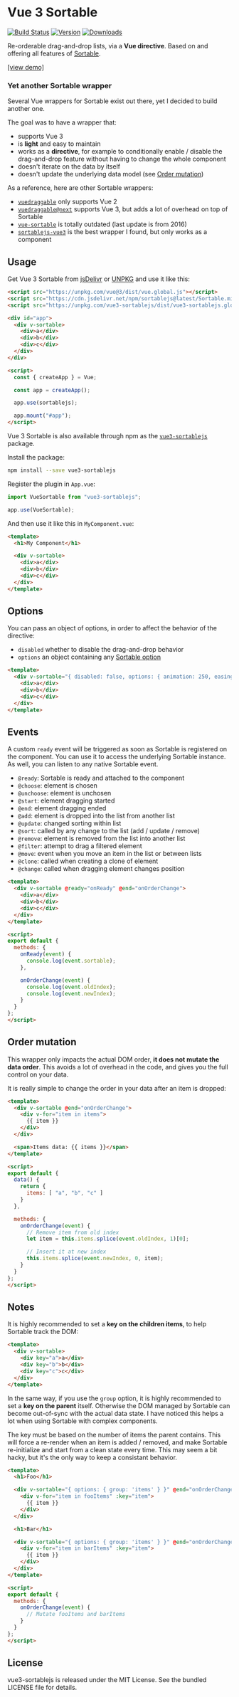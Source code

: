 # Vue 3 Sortable

[![Build Status](https://github.com/eliottvincent/vue3-sortablejs/actions/workflows/test.yml/badge.svg)](https://github.com/eliottvincent/vue3-sortablejs/actions) [![Version](https://img.shields.io/npm/v/vue3-sortablejs.svg)](https://www.npmjs.com/package/vue3-sortablejs) [![Downloads](https://img.shields.io/npm/dt/vue3-sortablejs.svg)](https://www.npmjs.com/package/vue3-sortablejs)

Re-orderable drag-and-drop lists, via a **Vue directive**. Based on and offering all features of [Sortable](https://github.com/SortableJS/Sortable).

[[view demo]](https://sortablejs.github.io/Sortable/)


### Yet another Sortable wrapper

Several Vue wrappers for Sortable exist out there, yet I decided to build another one.

The goal was to have a wrapper that:
* supports Vue 3
* is **light** and easy to maintain
* works as a **directive**, for example to conditionally enable / disable the drag-and-drop feature without having to change the whole component
* doesn't iterate on the data by itself
* doesn't update the underlying data model (see [Order mutation](#order-mutation))

As a reference, here are other Sortable wrappers:
* [`vuedraggable`](https://www.npmjs.com/package/vuedraggable) only supports Vue 2
* [`vuedraggable@next`](https://www.npmjs.com/package/vuedraggable) supports Vue 3, but adds a lot of overhead on top of Sortable
* [`vue-sortable`](https://www.npmjs.com/package/vue-sortable) is totally outdated (last update is from 2016)
* [`sortablejs-vue3`](https://www.npmjs.com/package/sortablejs-vue3) is the best wrapper I found, but only works as a component


## Usage

Get Vue 3 Sortable from [jsDelivr](https://cdn.jsdelivr.net/npm/vue3-sortablejs/dist/vue3-sortablejs.global.js) or [UNPKG](https://unpkg.com/vue3-sortablejs/dist/vue3-sortablejs.global.js) and use it like this:

```html
<script src="https://unpkg.com/vue@3/dist/vue.global.js"></script>
<script src="https://cdn.jsdelivr.net/npm/sortablejs@latest/Sortable.min.js"></script>
<script src="https://unpkg.com/vue3-sortablejs/dist/vue3-sortablejs.global.js"></script>

<div id="app">
  <div v-sortable>
    <div>a</div>
    <div>b</div>
    <div>c</div>
  </div>
</div>

<script>
  const { createApp } = Vue;

  const app = createApp();

  app.use(sortablejs);

  app.mount("#app");
</script>
```

Vue 3 Sortable is also available through npm as the [`vue3-sortablejs`](https://www.npmjs.com/package/vue3-sortablejs) package.

Install the package:
```sh
npm install --save vue3-sortablejs
```

Register the plugin in `App.vue`:
```js
import VueSortable from "vue3-sortablejs";

app.use(VueSortable);
```

And then use it like this in `MyComponent.vue`:
```html
<template>
  <h1>My Component</h1>

  <div v-sortable>
    <div>a</div>
    <div>b</div>
    <div>c</div>
  </div>
</template>
```


## Options

You can pass an object of options, in order to affect the behavior of the directive:
* `disabled` whether to disable the drag-and-drop behavior
* `options` an object containing any [Sortable option](https://github.com/SortableJS/Sortable#options)

```html
<template>
  <div v-sortable="{ disabled: false, options: { animation: 250, easing: 'cubic-bezier(1, 0, 0, 1)' } }">
    <div>a</div>
    <div>b</div>
    <div>c</div>
  </div>
</template>
```


## Events

A custom `ready` event will be triggered as soon as Sortable is registered on the component. You can use it to access the underlying Sortable instance.
As well, you can listen to any native Sortable event.

* `@ready`: Sortable is ready and attached to the component
* `@choose`: element is chosen
* `@unchoose`: element is unchosen
* `@start`: element dragging started
* `@end`: element dragging ended
* `@add`: element is dropped into the list from another list
* `@update`: changed sorting within list
* `@sort`: called by any change to the list (add / update / remove)
* `@remove`: element is removed from the list into another list
* `@filter`: attempt to drag a filtered element
* `@move`: event when you move an item in the list or between lists
* `@clone`: called when creating a clone of element
* `@change`: called when dragging element changes position

```html
<template>
  <div v-sortable @ready="onReady" @end="onOrderChange">
    <div>a</div>
    <div>b</div>
    <div>c</div>
  </div>
</template>

<script>
export default {
  methods: {
    onReady(event) {
      console.log(event.sortable);
    },

    onOrderChange(event) {
      console.log(event.oldIndex);
      console.log(event.newIndex);
    }
  }
};
</script>
```


## Order mutation

This wrapper only impacts the actual DOM order, **it does not mutate the data order**.
This avoids a lot of overhead in the code, and gives you the full control on your data.

It is really simple to change the order in your data after an item is dropped:
```html
<template>
  <div v-sortable @end="onOrderChange">
    <div v-for="item in items">
      {{ item }}
    </div>
  </div>

  <span>Items data: {{ items }}</span>
</template>

<script>
export default {
  data() {
    return {
      items: [ "a", "b", "c" ]
    }
  },

  methods: {
    onOrderChange(event) {
      // Remove item from old index
      let item = this.items.splice(event.oldIndex, 1)[0];

      // Insert it at new index
      this.items.splice(event.newIndex, 0, item);
    }
  }
};
</script>
```


## Notes

It is highly recommended to set a **key on the children items**, to help Sortable track the DOM:

```html
<template>
  <div v-sortable>
    <div key="a">a</div>
    <div key="b">b</div>
    <div key="c">c</div>
  </div>
</template>
```

In the same way, if you use the `group` option, it is highly recommended to set a **key on the parent** itself. Otherwise the DOM managed by Sortable can become out-of-sync with the actual data state. I have noticed this helps a lot when using Sortable with complex components.

The key must be based on the number of items the parent contains. This will force a re-render when an item is added / removed, and make Sortable re-initialize and start from a clean state every time. This may seem a bit hacky, but it's the only way to keep a consistant behavior.

```html
<template>
  <h1>Foo</h1>

  <div v-sortable="{ options: { group: 'items' } }" @end="onOrderChange" :key="fooItems.length">
    <div v-for="item in fooItems" :key="item">
      {{ item }}
    </div>
  </div>

  <h1>Bar</h1>

  <div v-sortable="{ options: { group: 'items' } }" @end="onOrderChange" :key="barItems.length">
    <div v-for="item in barItems" :key="item">
      {{ item }}
    </div>
  </div>
</template>

<script>
export default {
  methods: {
    onOrderChange(event) {
      // Mutate fooItems and barItems
    }
  }
};
</script>
```


## License

vue3-sortablejs is released under the MIT License. See the bundled LICENSE file for details.
